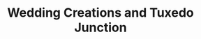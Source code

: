 ---
title: "Wedding Creations and Tuxedo Junction"
url: /washington/wedding-creations-and-tuxedo-junction/
shop: wedding gown
---